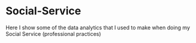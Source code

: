 # Social-Service
Here I show some of the data analytics that I used to make when doing my Social Service (professional practices)
